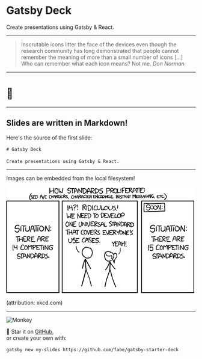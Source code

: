 # Gatsby Deck

Create presentations using Gatsby & React.

---

> Inscrutable icons litter the face of the devices even though the research
> community has long demonstrated that people cannot remember the meaning of
> more than a small number of icons […] Who can remember what each icon
> means? Not me.
> <cite>Don Norman</cite>

---

# 🤫

---

## Slides are written in Markdown!

Here's the source of the first slide:

    # Gatsby Deck

    Create presentations using Gatsby & React.

---

Images can be embedded from the local filesystem!

![xkcd on standards](standards.png)

(attribution: xkcd.com)

---

![Monkey](//i.imgur.com/PnbINJ6.gif)

🌟 Star it on [GitHub](//github.com/fabe/gatsby-deck),  
or create your own with:

    gatsby new my-slides https://github.com/fabe/gatsby-starter-deck
